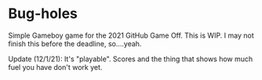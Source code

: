 # Bug-holes
Simple Gameboy game for the 2021 GitHub Game Off.
This is WIP. I may not finish this before the deadline, so....yeah.

Update (12/1/21):
It's "playable". Scores and the thing that shows how much fuel you have don't work yet.

